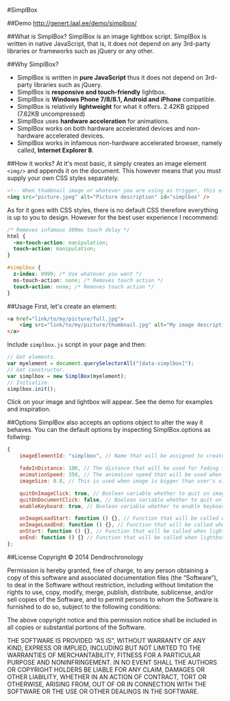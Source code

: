 #SimplBox

##Demo
http://genert.laal.ee/demo/simplbox/

##What is SimplBox?
SimplBox is an image lightbox script. SimplBox is written in native JavaScript, that is, it does not depend on any 3rd-party libraries or frameworks such as jQuery or any other.

##Why SimplBox?
* SimplBox is written in **pure JavaScript** thus it does not depend on 3rd-party libraries such as jQuery.
* SimplBox is **responsive and touch-friendly** lightbox. 
* SimplBox is **Windows Phone 7/8/8.1, Android and iPhone** compatible.
* SimplBox is relatively **lightweight** for what it offers. 2.42KB gzipped (7.62KB uncompressed)
* SimplBox uses **hardware acceleration** for animations. 
* SimplBox works on both hardware accelerated devices and non-hardware accelerated devices.
* SimplBox works in infamous non-hardware accelerated browser, namely called, **Internet Explorer 8**.

##How it works?
At it's most basic, it simply creates an image element `<img/>` and appends it on the document. This however means that you must supply your own CSS styles separately.

```html
<!-- When thumbnail image or whatever you are using as trigger, this element will appear on the document. -->
<img src="picture.jpeg" alt="Picture description" id="simplbox" />
```

As for it goes with CSS styles, there is no default CSS therefore everything is up to you to design. However for the best user experience I recommend:

```css
/* Removes infamous 300ms touch delay */
html {
  -ms-touch-action: manipulation;
  touch-action: manipulation;
}

#simplbox {
  z-index: 9999; /* Use whatever you want */
  ms-touch-action: none; /* Removes touch action */
  touch-action: none; /* Removes touch action */
}
```

##Usage
First, let's create an element:

```html
<a href="link/to/my/picture/full.jpg">
	<img src="link/to/my/picture/thumbnail.jpg" alt="My image description that will be used"/>
</a>
```

Include `simplbox.js` script in your page and then:

```javascript
// Get elements.
var myelement = document.querySelectorAll("[data-simplbox]");
// Get constructor.
var simplbox = new SimplBox(myelement);
// Initialize.
simplbox.init();
```

Click on your image and lightbox will appear. See the demo for examples and inspiration.

##Options
SimplBox also accepts an options object to alter the way it behaves. You can the default options by inspecting SimplBox.options as follwing:

```javascript
{
    imageElementId: "simplbox", // Name that will be assigned to created image element as id.

    fadeInDistance: 100, // The distance that will be used for fading in when navigating between images via keyboard or touch screen.
    animationSpeed: 350, // The animation speed that will be used when image fades in.
    imageSize: 0.8, // This is used when image is bigger than user's viewport that is image is bigger than device's screen and therefore it will be scaled down by this multipler.

    quitOnImageClick: true, // Boolean variable whether to quit on image click or not.
    quitOnDocumentClick: false, // Boolean variable whether to quit on document click or not.
    enableKeyboard: true, // Boolean variable whether to enable keyboard support for navigating images or not.

    onImageLoadStart: function () {}, // Function that will be called when image caching and appearing process starts.
    onImageLoadEnd: function () {}, // Function that will be called when image has been cached and appears on the device's screen.
    onStart: function () {}, // Function that will be called when lightbox appears on device's screen.
    onEnd: function () {} // Function that will be called when lightbox disappears from device's screen.
};
```

##License
Copyright © 2014 Dendrochronology

Permission is hereby granted, free of charge, to any person obtaining a copy of this software and associated documentation files (the “Software”), to deal in the Software without restriction, including without limitation the rights to use, copy, modify, merge, publish, distribute, sublicense, and/or sell copies of the Software, and to permit persons to whom the Software is furnished to do so, subject to the following conditions:

The above copyright notice and this permission notice shall be included in all copies or substantial portions of the Software.

THE SOFTWARE IS PROVIDED “AS IS”, WITHOUT WARRANTY OF ANY KIND, EXPRESS OR IMPLIED, INCLUDING BUT NOT LIMITED TO THE WARRANTIES OF MERCHANTABILITY, FITNESS FOR A PARTICULAR PURPOSE AND NONINFRINGEMENT. IN NO EVENT SHALL THE AUTHORS OR COPYRIGHT HOLDERS BE LIABLE FOR ANY CLAIM, DAMAGES OR OTHER LIABILITY, WHETHER IN AN ACTION OF CONTRACT, TORT OR OTHERWISE, ARISING FROM, OUT OF OR IN CONNECTION WITH THE SOFTWARE OR THE USE OR OTHER DEALINGS IN THE SOFTWARE.
